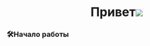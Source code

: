 <h1 align="center">Привет<img src="https://github.com/blackcater/blackcater/raw/main/images/Hi.gif" haitght=32/></h1> 
<h3>🛠️Начало работы</h3>
